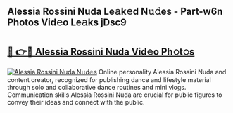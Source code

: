 ## Alessia Rossini Nuda Le𝚊k𝚎d N𝚞𝚍es - Part-w6n Photos Vid𝚎o Le𝚊ks jDsc9

# <h2><a href="http://fbg3bc.evod.top/?m=Alessia+Rossini+Nuda">🔗 👉🔴 Alessia Rossini Nuda Vid𝚎o Ph𝚘t𝚘s</a></h2>

[![Alessia Rossini Nuda N𝚞d𝚎s](https://i.imgur.com/8V9OHl7.gif)](http://fbg3bc.evod.top/?m=Alessia+Rossini+Nuda)
Online personality Alessia Rossini Nuda and content creator, recognized for publishing dance and lifestyle material through solo and collaborative dance routines and mini vlogs. Communication skills Alessia Rossini Nuda are crucial for public figures to convey their ideas and connect with the public. 
